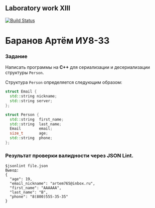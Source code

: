 ## Laboratory work XIII
[![Build Status](https://travis-ci.org/Murderdoll/lab13.svg?branch=master)](https://travis-ci.org/Murderdoll/lab13)
# Баранов Артём ИУ8-33
### Задание

Написать программы на **C++** для сериализации и десериализации структуры `Person`.

Структура `Person` определяется следующим образом:

```cpp
struct Email {
  std::string nickname;
  std::string server;
};

struct Person {
  std::string  first_name;
  std::string  last_name;
  Email        email;
  size_t       age;
  std::string  phone;
};
```

### Результат проверки валидности через JSON Lint.
```
$jsonlint file.json
Вывод:
{
  "age": 19,
  "email_nickname": "artem765@inbox.ru",
  "first_name": "AAAAAA",
  "last_name": "B",
  "phone": "8(800)555-35-35"
}
```


